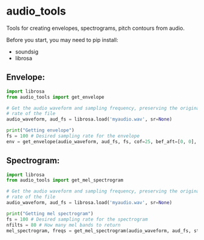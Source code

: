 # audio_tools
Tools for creating envelopes, spectrograms, pitch contours from audio.

Before you start, you may need to pip install:
* soundsig
* librosa

## Envelope:

```python
import librosa
from audio_tools import get_envelope

# Get the audio waveform and sampling frequency, preserving the original sampling
# rate of the file
audio_waveform, aud_fs = librosa.load('myaudio.wav', sr=None)

print("Getting envelope")
fs = 100 # Desired sampling rate for the envelope
env = get_envelope(audio_waveform, aud_fs, fs, cof=25, bef_aft=[0, 0], pad_next_pow2=False)
```

## Spectrogram:

```python
import librosa
from audio_tools import get_mel_spectrogram

# Get the audio waveform and sampling frequency, preserving the original sampling
# rate of the file
audio_waveform, aud_fs = librosa.load('myaudio.wav', sr=None)

print("Getting mel spectrogram")
fs = 100 # Desired sampling rate for the spectrogram
nfilts = 80 # How many mel bands to return
mel_spectrogram, freqs = get_mel_spectrogram(audio_waveform, aud_fs, steptime=1/fs, nfilts=nfilts) 
```
